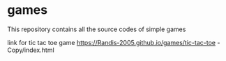 # games
This repository contains all the source codes of simple games

link for tic tac toe game
https://Randis-2005.github.io/games/tic-tac-toe - Copy/index.html
